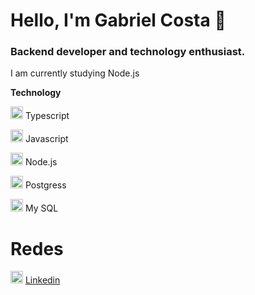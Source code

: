 # Hello, I'm Gabriel Costa 👋

### Backend developer and technology enthusiast.

I am currently studying Node.js

<b>Technology</b>

  <img src="https://cdn.svgporn.com/logos/typescript-icon.svg" width="20px"> Typescript 
  
  <img src="https://cdn.svgporn.com/logos/javascript.svg" width="20px"> Javascript 
 
  <img src="https://cdn.svgporn.com/logos/nodejs-icon.svg" width="20px"> Node.js

  <img src="https://cdn.svgporn.com/logos/postgresql.svg" width="20px"> Postgress
  
  <img src="https://cdn.svgporn.com/logos/mysql.svg" width="20px"> My SQL
  
  
  
 
 # Redes
 <img src="https://cdn.svgporn.com/logos/linkedin-icon.svg" width="20px"> [Linkedin](https://linkedin.com/in/gabriel-estevan-alves-costa)
